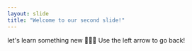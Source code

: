 ```yaml
---
layout: slide
title: "Welcome to our second slide!"
---
```

let's learn something new 👩🏽‍💻
Use the left arrow to go back!
